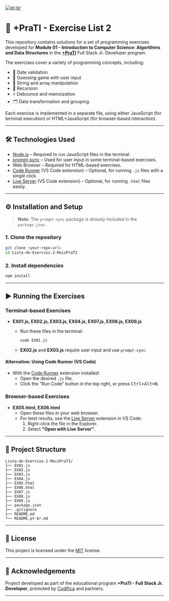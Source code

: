 [![pt-br](https://img.shields.io/badge/lang-pt--br-green.svg)](README.pt-br.md)

# 📘 +PraTI - Exercise List 2

This repository contains solutions for a set of programming exercises developed for **Module 01 - Introduction to Computer Science: Algorithms and Data Structures** in the [**+PraTI**](https://www.maisprati.com.br/) Full Stack Jr. Developer program.

The exercises cover a variety of programming concepts, including:
- 🧮 Date validation
- 🎲 Guessing game with user input
- 📝 String and array manipulation
- 🔁 Recursion
- ⚡ Debounce and memoization
- 🗂️ Data transformation and grouping

Each exercise is implemented in a separate file, using either JavaScript (for terminal execution) or HTML+JavaScript (for browser-based interaction).

---

## 🛠️ Technologies Used

- [Node.js](https://nodejs.org/) – Required to run JavaScript files in the terminal.
- [prompt-sync](https://www.npmjs.com/package/prompt-sync) – Used for user input in some terminal-based exercises.
- Web Browser – Required for HTML-based exercises.
- [Code Runner](https://marketplace.visualstudio.com/items?itemName=formulahendry.code-runner) (VS Code extension) – Optional, for running `.js` files with a single click.
- [Live Server](https://marketplace.visualstudio.com/items?itemName=ritwickdey.LiveServer) (VS Code extension) – Optional, for running `.html` files easily.

---

## ⚙️ Installation and Setup

> **Note:** The `prompt-sync` package is already included in the `package.json`.

### 1. Clone the repository
```bash
git clone <your-repo-url>
cd Lista-de-Exercios-2-MaisPraTI
```

### 2. Install dependencies
```bash
npm install
```

---

## ▶️ Running the Exercises

### Terminal-based Exercises

- **EX01.js, EX02.js, EX03.js, EX04.js, EX07.js, EX08.js, EX09.js**
  - Run these files in the terminal:

    ```bash
    node EX01.js
    ```

  - **EX02.js** and **EX03.js** require user input and use `prompt-sync`.

#### Alternative: Using Code Runner (VS Code)

- With the [Code Runner](https://marketplace.visualstudio.com/items?itemName=formulahendry.code-runner) extension installed:
  - Open the desired `.js` file.
  - Click the "Run Code" button in the top right, or press <kbd>Ctrl+Alt+N</kbd>.

### Browser-based Exercises

- **EX05.html, EX06.html**
  - Open these files in your web browser.
  - For best results, use the [Live Server](https://marketplace.visualstudio.com/items?itemName=ritwickdey.LiveServer) extension in VS Code:
    1. Right-click the file in the Explorer.
    2. Select **"Open with Live Server"**.

---

## 📂 Project Structure

```
Lista-de-Exercios-2-MaisPraTI/
├── EX01.js
├── EX02.js
├── EX03.js
├── EX04.js
├── EX05.html
├── EX06.html
├── EX07.js
├── EX08.js
├── EX09.js
├── package.json
├── .gitignore
├── README.md
└── README.pt-br.md
```

---

## 📝 License

This project is licensed under the [MIT](LICENSE) license.

---

## 🤝 Acknowledgements

Project developed as part of the educational program **+PraTI - Full Stack Jr. Developer**, promoted by [Codifica](https://www.codificaedu.com.br/) and partners.

---